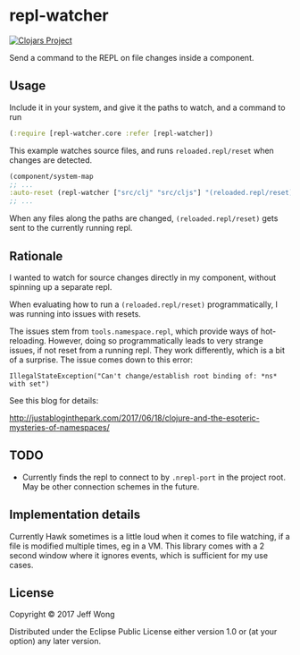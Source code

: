 # repl-watcher

[![Clojars Project](https://img.shields.io/clojars/v/org.clojars.featheredtoast/repl-watcher.svg)](https://clojars.org/org.clojars.featheredtoast/repl-watcher)

Send a command to the REPL on file changes inside a component.

## Usage

Include it in your system, and give it the paths to watch, and a command to run

```clojure
(:require [repl-watcher.core :refer [repl-watcher])
```

This example watches source files, and runs `reloaded.repl/reset` when changes are detected.

```clojure
(component/system-map
;; ...
:auto-reset (repl-watcher ["src/clj" "src/cljs"] "(reloaded.repl/reset)")
;; ...
```

When any files along the paths are changed, `(reloaded.repl/reset)` gets sent to the currently running repl.

## Rationale

I wanted to watch for source changes directly in my component, without spinning up a separate repl.

When evaluating how to run a `(reloaded.repl/reset)` programmatically, I was running into issues with resets.

The issues stem from `tools.namespace.repl`, which provide ways of hot-reloading. However, doing so programmatically leads to very strange issues, if not reset from a running repl. They work differently, which is a bit of a surprise. The issue comes down to this error:

`IllegalStateException("Can't change/establish root binding of: *ns* with set")`

See this blog for details:

http://justabloginthepark.com/2017/06/18/clojure-and-the-esoteric-mysteries-of-namespaces/

## TODO

* Currently finds the repl to connect to by `.nrepl-port` in the project root. May be other connection schemes in the future.

## Implementation details

Currently Hawk sometimes is a little loud when it comes to file watching, if a file is modified multiple times, eg in a VM. This library comes with a 2 second window where it ignores events, which is sufficient for my use cases.

## License

Copyright © 2017 Jeff Wong

Distributed under the Eclipse Public License either version 1.0 or (at
your option) any later version.
